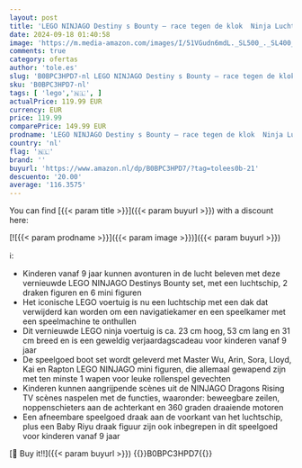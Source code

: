 ```yaml
---
layout: post
title: 'LEGO NINJAGO Destiny s Bounty – race tegen de klok  Ninja Luchtschip Set met 2 Speelgoed Draken Figuren en 6 Minifiguren  2023 Voertuigset  Cadeau voor Kinderen  Jongens en Meisjes 71797'
date: 2024-09-18 01:40:58
image: 'https://m.media-amazon.com/images/I/51VGudn6mdL._SL500_._SL400_.jpg'
comments: true
category: ofertas
author: 'tole.es'
slug: 'B0BPC3HPD7-nl LEGO NINJAGO Destiny s Bounty – race tegen de klok Ninja...'
sku: 'B0BPC3HPD7-nl'
tags: [ 'lego','🇳🇱', ]
actualPrice: 119.99 EUR
currency: EUR
price: 119.99
comparePrice: 149.99 EUR
prodname: 'LEGO NINJAGO Destiny s Bounty – race tegen de klok  Ninja Luchtschip Set met 2 Speelgoed Draken Figuren en 6 Minifiguren  2023 Voertuigset  Cadeau voor Kinderen  Jongens en Meisjes 71797'
country: 'nl'
flag: '🇳🇱'
brand: ''
buyurl: 'https://www.amazon.nl/dp/B0BPC3HPD7/?tag=tolees0b-21'
descuento: '20.00'
average: '116.3575'
---
```


You can find [{{< param title >}}]({{< param buyurl >}}) with a discount here:

[![{{< param prodname >}}]({{< param image >}})]({{< param buyurl >}})

ℹ️:

- Kinderen vanaf 9 jaar kunnen avonturen in de lucht beleven met deze vernieuwde LEGO NINJAGO Destinys Bounty set, met een luchtschip, 2 draken figuren en 6 mini figuren
- Het iconische LEGO voertuig is nu een luchtschip met een dak dat verwijderd kan worden om een navigatiekamer en een speelkamer met een speelmachine te onthullen
- Dit vernieuwde LEGO ninja voertuig is ca. 23 cm hoog, 53 cm lang en 31 cm breed en is een geweldig verjaardagscadeau voor kinderen vanaf 9 jaar
- De speelgoed boot set wordt geleverd met Master Wu, Arin, Sora, Lloyd, Kai en Rapton LEGO NINJAGO mini figuren, die allemaal gewapend zijn met ten minste 1 wapen voor leuke rollenspel gevechten
- Kinderen kunnen aangrijpende scènes uit de NINJAGO Dragons Rising TV scènes naspelen met de functies, waaronder: beweegbare zeilen, noppenschieters aan de achterkant en 360 graden draaiende motoren
- Een afneembare speelgoed draak aan de voorkant van het luchtschip, plus een Baby Riyu draak figuur zijn ook inbegrepen in dit speelgoed voor kinderen vanaf 9 jaar

[🛒 Buy it!!]({{< param buyurl >}})
{{<world>}}B0BPC3HPD7{{</world>}}
